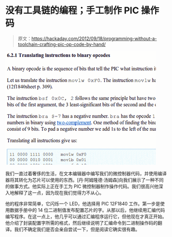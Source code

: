 # 没有工具链的编程；手工制作 PIC 操作码

> 原文：<https://hackaday.com/2012/09/18/programming-without-a-toolchain-crafting-pic-op-code-by-hand/>

![](img/c0205ad50537a1e678a825de8c6de4f9.png "generating-pic-op-code-by-hand")

我们一直过着奢侈的生活，在文本编辑器中编写我们的微控制器代码，并使用编译器将其转化为芯片可以使用的东西。[丹·阿姆隆德·汤姆森]向我们展示了一种不同的做事方式。他实际上正在手工为 PIC 微控制器制作操作代码。我们很高兴他深入地解释了这一点，因为现在我们觉得力不从心。

他的程序非常简单，它闪烁一个 LED，他选择用 PIC 12F1840 工作。第一步是使用数据手册中的 14 位二进制值发布配置芯片的字。从那以后，他继续用汇编代码编写程序。在这一点上，他几乎可以通过汇编程序运行它，但他现在才真正开始。他介绍了封装配置字所需的格式，然后继续说明了汇编命令到二进制操作码的翻译。我们不确定我们是否会亲自尝试一下，但是阅读它确实很有趣。